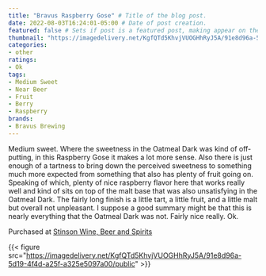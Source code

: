 ```yaml
---
title: "Bravus Raspberry Gose" # Title of the blog post.
date: 2022-08-03T16:24:01-05:00 # Date of post creation.
featured: false # Sets if post is a featured post, making appear on the home page side bar.
thumbnail: "https://imagedelivery.net/KgfQTd5KhvjVUOGHhRyJ5A/91e8d96a-5d19-4f4d-a25f-a325e5097a00/thumb"
categories:
- other
ratings:
- Ok
tags:
- Medium Sweet
- Near Beer
- Fruit
- Berry
- Raspberry
brands:
- Bravus Brewing
---
```


Medium sweet. Where the sweetness in the Oatmeal Dark was kind of off-putting, in this Raspberry Gose it makes a lot more sense. Also there is just enough of a tartness to bring down the perceived sweetness to something much more expected from something that also has plenty of fruit going on. Speaking of which, plenty of nice raspberry flavor here that works really well and kind of sits on top of the malt base that was also unsatisfying in the Oatmeal Dark. The fairly long finish is a little tart, a little fruit, and a little malt but overall not unpleasant. I suppose a good summary might be that this is nearly everything that the Oatmeal Dark was not. Fairly nice really. Ok.

Purchased at [Stinson Wine, Beer and Spirits](https://www.stinsonwbs.com)

{{< figure src="https://imagedelivery.net/KgfQTd5KhvjVUOGHhRyJ5A/91e8d96a-5d19-4f4d-a25f-a325e5097a00/public" >}}
